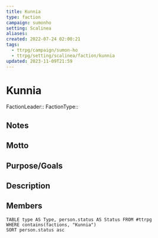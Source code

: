 ```yaml
---
title: Kunnia
type: faction
campaign: sumonho
setting: Scalinea
aliases: 
created: 2022-07-24 02:00:21
tags:
  - ttrpg/campaign/sumon-ho
  - ttrpg/setting/scalinea/faction/kunnia
updated: 2023-11-09T21:59
---
```


# Kunnia

FactionLeader::
FactionType::

## Notes


## Motto


## Purpose/Goals


## Description


## Members

```dataview
TABLE type AS Type, person.status AS Status FROM #ttrpg
WHERE contains(factions, "Kunnia")
SORT person.status asc
```

